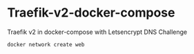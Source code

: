 # Traefik-v2-docker-compose
Traefik v2 in docker-compose with Letsencrypt DNS Challenge

```bash
docker network create web
```